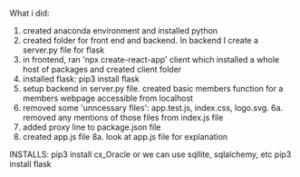 What i did:

1. created anaconda environment and installed python
2. created folder for front end and backend. In backend I create a server.py file for flask
3. in frontend, ran 'npx create-react-app' client which installed a whole host of packages and created client folder
4. installed flask: pip3 install flask
5. setup backend in server.py file. created basic members function for a members webpage accessible from localhost
6. removed some 'unncessary files': app.test.js, index.css, logo.svg.
6a. removed any mentions of those files from index.js file
7. added proxy line to package.json file
8. created app.js file
8a. look at app.js file for explanation  



INSTALLS:
pip3 install cx_Oracle or we can use sqllite, sqlalchemy, etc
pip3 install flask